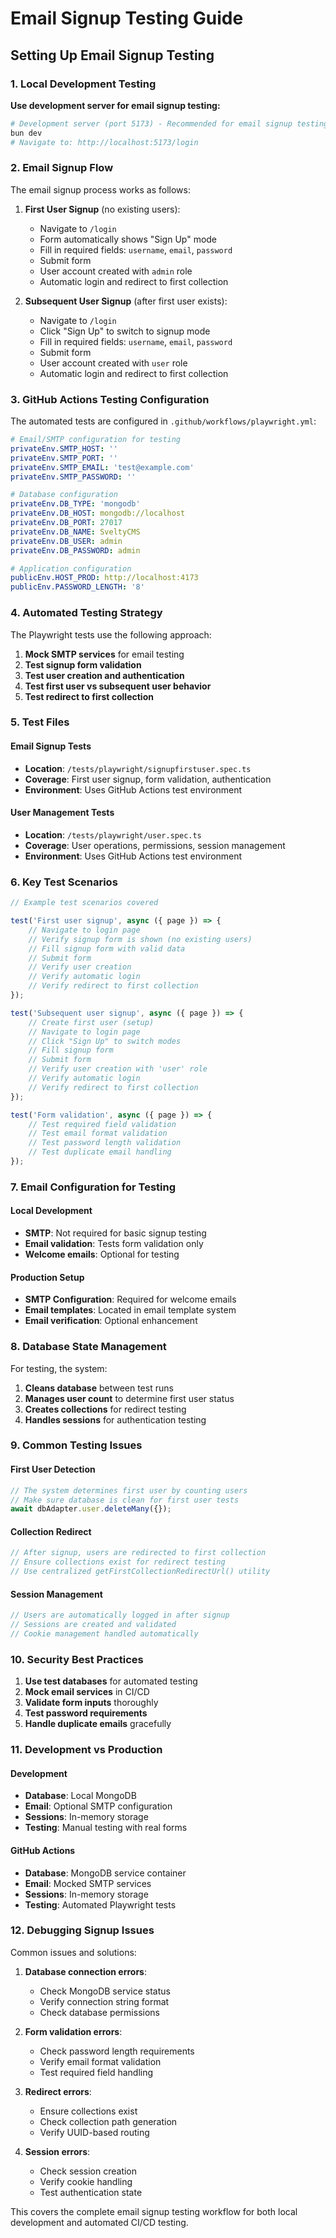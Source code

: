 # Email Signup Testing Guide

## Setting Up Email Signup Testing

### 1. Local Development Testing

**Use development server for email signup testing:**

```bash
# Development server (port 5173) - Recommended for email signup testing
bun dev
# Navigate to: http://localhost:5173/login
```

### 2. Email Signup Flow

The email signup process works as follows:

1. **First User Signup** (no existing users):
   - Navigate to `/login`
   - Form automatically shows "Sign Up" mode
   - Fill in required fields: `username`, `email`, `password`
   - Submit form
   - User account created with `admin` role
   - Automatic login and redirect to first collection

2. **Subsequent User Signup** (after first user exists):
   - Navigate to `/login`
   - Click "Sign Up" to switch to signup mode
   - Fill in required fields: `username`, `email`, `password`
   - Submit form
   - User account created with `user` role
   - Automatic login and redirect to first collection

### 3. GitHub Actions Testing Configuration

The automated tests are configured in `.github/workflows/playwright.yml`:

```yaml
# Email/SMTP configuration for testing
privateEnv.SMTP_HOST: ''
privateEnv.SMTP_PORT: ''
privateEnv.SMTP_EMAIL: 'test@example.com'
privateEnv.SMTP_PASSWORD: ''

# Database configuration
privateEnv.DB_TYPE: 'mongodb'
privateEnv.DB_HOST: mongodb://localhost
privateEnv.DB_PORT: 27017
privateEnv.DB_NAME: SveltyCMS
privateEnv.DB_USER: admin
privateEnv.DB_PASSWORD: admin

# Application configuration
publicEnv.HOST_PROD: http://localhost:4173
publicEnv.PASSWORD_LENGTH: '8'
```

### 4. Automated Testing Strategy

The Playwright tests use the following approach:

1. **Mock SMTP services** for email testing
2. **Test signup form validation**
3. **Test user creation and authentication**
4. **Test first user vs subsequent user behavior**
5. **Test redirect to first collection**

### 5. Test Files

#### Email Signup Tests

- **Location**: `/tests/playwright/signupfirstuser.spec.ts`
- **Coverage**: First user signup, form validation, authentication
- **Environment**: Uses GitHub Actions test environment

#### User Management Tests

- **Location**: `/tests/playwright/user.spec.ts`
- **Coverage**: User operations, permissions, session management
- **Environment**: Uses GitHub Actions test environment

### 6. Key Test Scenarios

```typescript
// Example test scenarios covered

test('First user signup', async ({ page }) => {
	// Navigate to login page
	// Verify signup form is shown (no existing users)
	// Fill signup form with valid data
	// Submit form
	// Verify user creation
	// Verify automatic login
	// Verify redirect to first collection
});

test('Subsequent user signup', async ({ page }) => {
	// Create first user (setup)
	// Navigate to login page
	// Click "Sign Up" to switch modes
	// Fill signup form
	// Submit form
	// Verify user creation with 'user' role
	// Verify automatic login
	// Verify redirect to first collection
});

test('Form validation', async ({ page }) => {
	// Test required field validation
	// Test email format validation
	// Test password length validation
	// Test duplicate email handling
});
```

### 7. Email Configuration for Testing

#### Local Development

- **SMTP**: Not required for basic signup testing
- **Email validation**: Tests form validation only
- **Welcome emails**: Optional for testing

#### Production Setup

- **SMTP Configuration**: Required for welcome emails
- **Email templates**: Located in email template system
- **Email verification**: Optional enhancement

### 8. Database State Management

For testing, the system:

1. **Cleans database** between test runs
2. **Manages user count** to determine first user status
3. **Creates collections** for redirect testing
4. **Handles sessions** for authentication testing

### 9. Common Testing Issues

#### First User Detection

```typescript
// The system determines first user by counting users
// Make sure database is clean for first user tests
await dbAdapter.user.deleteMany({});
```

#### Collection Redirect

```typescript
// After signup, users are redirected to first collection
// Ensure collections exist for redirect testing
// Use centralized getFirstCollectionRedirectUrl() utility
```

#### Session Management

```typescript
// Users are automatically logged in after signup
// Sessions are created and validated
// Cookie management handled automatically
```

### 10. Security Best Practices

1. **Use test databases** for automated testing
2. **Mock email services** in CI/CD
3. **Validate form inputs** thoroughly
4. **Test password requirements**
5. **Handle duplicate emails** gracefully

### 11. Development vs Production

#### Development

- **Database**: Local MongoDB
- **Email**: Optional SMTP configuration
- **Sessions**: In-memory storage
- **Testing**: Manual testing with real forms

#### GitHub Actions

- **Database**: MongoDB service container
- **Email**: Mocked SMTP services
- **Sessions**: In-memory storage
- **Testing**: Automated Playwright tests

### 12. Debugging Signup Issues

Common issues and solutions:

1. **Database connection errors**:
   - Check MongoDB service status
   - Verify connection string format
   - Check database permissions

2. **Form validation errors**:
   - Check password length requirements
   - Verify email format validation
   - Test required field handling

3. **Redirect errors**:
   - Ensure collections exist
   - Check collection path generation
   - Verify UUID-based routing

4. **Session errors**:
   - Check session creation
   - Verify cookie handling
   - Test authentication state

This covers the complete email signup testing workflow for both local development and automated CI/CD testing.
